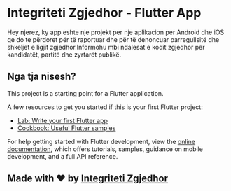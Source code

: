# Integriteti Zgjedhor - Flutter App

Hey njerez, ky app eshte nje projekt per nje aplikacion per Android dhe iOS qe do te përdoret për të raportuar dhe për të denoncuar parregullsitë dhe shkeljet e ligjit zgjedhor.Informohu mbi ndalesat e kodit zgjedhor për kandidatët, partitë dhe zyrtarët publikë.

## Nga tja nisesh?

This project is a starting point for a Flutter application.

A few resources to get you started if this is your first Flutter project:

- [Lab: Write your first Flutter app](https://docs.flutter.dev/get-started/codelab)
- [Cookbook: Useful Flutter samples](https://docs.flutter.dev/cookbook)

For help getting started with Flutter development, view the
[online documentation](https://docs.flutter.dev/), which offers tutorials,
samples, guidance on mobile development, and a full API reference.

## Made with ❤️ by [Integriteti Zgjedhor](https://integritet.optech.al/)

